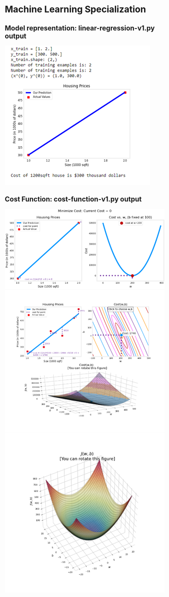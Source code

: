 # Machine Learning Specialization

## Model representation: linear-regression-v1.py output
![image](1.png)

## Cost Function: cost-function-v1.py output

![image](2-cost.png)
![image](3-cost-contour.png)
![image](4-super-bowl.png)
